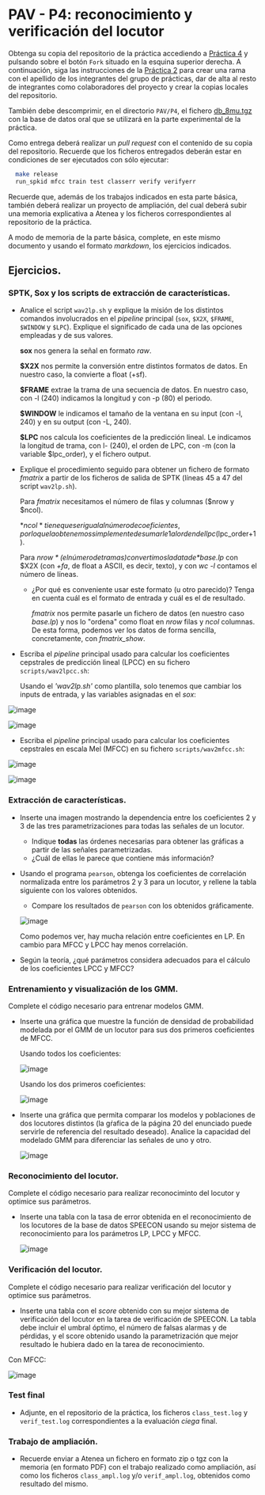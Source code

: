 PAV - P4: reconocimiento y verificación del locutor
===================================================

Obtenga su copia del repositorio de la práctica accediendo a [Práctica 4](https://github.com/albino-pav/P4)
y pulsando sobre el botón `Fork` situado en la esquina superior derecha. A continuación, siga las
instrucciones de la [Práctica 2](https://github.com/albino-pav/P2) para crear una rama con el apellido de
los integrantes del grupo de prácticas, dar de alta al resto de integrantes como colaboradores del proyecto
y crear la copias locales del repositorio.

También debe descomprimir, en el directorio `PAV/P4`, el fichero [db_8mu.tgz](https://atenea.upc.edu/pluginfile.php/3145524/mod_assign/introattachment/0/spk_8mu.tgz?forcedownload=1)
con la base de datos oral que se utilizará en la parte experimental de la práctica.

Como entrega deberá realizar un *pull request* con el contenido de su copia del repositorio. Recuerde
que los ficheros entregados deberán estar en condiciones de ser ejecutados con sólo ejecutar:

~~~~~~~~~~~~~~~~~~~~~~~~~~~~~~~~~~~~~~~~~~~~~~~~~~~~~.sh
  make release
  run_spkid mfcc train test classerr verify verifyerr
~~~~~~~~~~~~~~~~~~~~~~~~~~~~~~~~~~~~~~~~~~~~~~~~~~~~~

Recuerde que, además de los trabajos indicados en esta parte básica, también deberá realizar un proyecto
de ampliación, del cual deberá subir una memoria explicativa a Atenea y los ficheros correspondientes al
repositorio de la práctica.

A modo de memoria de la parte básica, complete, en este mismo documento y usando el formato *markdown*, los
ejercicios indicados.

## Ejercicios.

### SPTK, Sox y los scripts de extracción de características.

- Analice el script `wav2lp.sh` y explique la misión de los distintos comandos involucrados en el *pipeline*
  principal (`sox`, `$X2X`, `$FRAME`, `$WINDOW` y `$LPC`). Explique el significado de cada una de las 
  opciones empleadas y de sus valores.
  
  **sox** nos genera la señal en formato *raw*.
  
  **$X2X** nos permite la conversión entre distintos formatos de datos. En nuestro caso, la convierte a float (+sf).
  
  **$FRAME** extrae la trama de una secuencia de datos. En nuestro caso, con -l (240) indicamos la longitud y con -p (80) el periodo.
  
  **$WINDOW** le indicamos el tamaño de la ventana en su input (con -l, 240) y en su output (con -L, 240).
  
  **$LPC** nos calcula los coeficientes de la predicción lineal. Le indicamos la longitud de trama, con l- (240), el orden de LPC, con -m (con la variable $lpc_order), y el fichero output.

- Explique el procedimiento seguido para obtener un fichero de formato *fmatrix* a partir de los ficheros de
  salida de SPTK (líneas 45 a 47 del script `wav2lp.sh`).
  
  Para *fmatrix* necesitamos el número de filas y columnas ($nrow y $ncol). 
  
  *$ncol* tiene que ser igual al número de coeficientes, por lo que la obtenemos simplemente de sumarle 1 al orden del lpc ($lpc_order+1).
  
  Para *$nrow* (el número de tramas) convertimos la data de *$base.lp* con $X2X (con *+fa*, de float a ASCII, es decir, texto), y con *wc -l* contamos el número de líneas. 

  * ¿Por qué es conveniente usar este formato (u otro parecido)? Tenga en cuenta cuál es el formato de
    entrada y cuál es el de resultado.
    
    *fmatrix* nos permite pasarle un fichero de datos (en nuestro caso *base.lp*) y nos lo "ordena" como float en *nrow* filas y *ncol* columnas. De esta forma, podemos ver los datos de forma sencilla, concretamente, con *fmatrix_show*.

- Escriba el *pipeline* principal usado para calcular los coeficientes cepstrales de predicción lineal
  (LPCC) en su fichero <code>scripts/wav2lpcc.sh</code>:
  
  Usando el *'wav2lp.sh'* como plantilla, solo tenemos que cambiar los inputs de entrada, y las variables asignadas en el *sox*:
  
![image](https://user-images.githubusercontent.com/80445439/120103766-8d2d4c80-c151-11eb-99e6-657bf6ccd660.png)

![image](https://user-images.githubusercontent.com/80445439/120103775-99b1a500-c151-11eb-9a9b-b6f81c034202.png)

- Escriba el *pipeline* principal usado para calcular los coeficientes cepstrales en escala Mel (MFCC) en su
  fichero <code>scripts/wav2mfcc.sh</code>:

![image](https://user-images.githubusercontent.com/80445439/120103811-bcdc5480-c151-11eb-9ed4-be67cb77e45f.png)

![image](https://user-images.githubusercontent.com/80445439/120103821-c2d23580-c151-11eb-883b-c440f9ed0da0.png)

### Extracción de características.

- Inserte una imagen mostrando la dependencia entre los coeficientes 2 y 3 de las tres parametrizaciones
  para todas las señales de un locutor.
  
  + Indique **todas** las órdenes necesarias para obtener las gráficas a partir de las señales 
    parametrizadas.
  + ¿Cuál de ellas le parece que contiene más información?

- Usando el programa <code>pearson</code>, obtenga los coeficientes de correlación normalizada entre los
  parámetros 2 y 3 para un locutor, y rellene la tabla siguiente con los valores obtenidos.
  
  + Compare los resultados de <code>pearson</code> con los obtenidos gráficamente.

  ![image](https://user-images.githubusercontent.com/80445439/120117276-aa334100-c18c-11eb-92ac-7a242e80bd9e.png)

  Como podemos ver, hay mucha relación entre coeficientes en LP. En cambio para MFCC y LPCC hay menos correlación.
  
- Según la teoría, ¿qué parámetros considera adecuados para el cálculo de los coeficientes LPCC y MFCC?

### Entrenamiento y visualización de los GMM.

Complete el código necesario para entrenar modelos GMM.

- Inserte una gráfica que muestre la función de densidad de probabilidad modelada por el GMM de un locutor
  para sus dos primeros coeficientes de MFCC.
  
  Usando todos los coeficientes: 
  
  ![image](https://user-images.githubusercontent.com/80445439/120115345-92a38a80-c183-11eb-8e92-3bf5740132aa.png)

  Usando los dos primeros coeficientes:
  
  ![image](https://user-images.githubusercontent.com/80445439/120115390-b9fa5780-c183-11eb-8452-383207c26cbc.png)

  
- Inserte una gráfica que permita comparar los modelos y poblaciones de dos locutores distintos (la gŕafica
  de la página 20 del enunciado puede servirle de referencia del resultado deseado). Analice la capacidad
  del modelado GMM para diferenciar las señales de uno y otro.
  
  ![image](https://user-images.githubusercontent.com/80445439/120116085-b4ead780-c186-11eb-94e7-50181e23fac3.png)


### Reconocimiento del locutor.

Complete el código necesario para realizar reconociminto del locutor y optimice sus parámetros.

- Inserte una tabla con la tasa de error obtenida en el reconocimiento de los locutores de la base de datos
  SPEECON usando su mejor sistema de reconocimiento para los parámetros LP, LPCC y MFCC.
  
  ![image](https://user-images.githubusercontent.com/80445439/120115049-43a92580-c182-11eb-858a-85e6e27a1543.png)


### Verificación del locutor.

Complete el código necesario para realizar verificación del locutor y optimice sus parámetros.

- Inserte una tabla con el *score* obtenido con su mejor sistema de verificación del locutor en la tarea
  de verificación de SPEECON. La tabla debe incluir el umbral óptimo, el número de falsas alarmas y de
  pérdidas, y el score obtenido usando la parametrización que mejor resultado le hubiera dado en la tarea
  de reconocimiento.
 
 Con MFCC:
 
![image](https://user-images.githubusercontent.com/80445439/120115607-b3201480-c184-11eb-8aab-5eaf894e56fe.png)

 
### Test final

- Adjunte, en el repositorio de la práctica, los ficheros `class_test.log` y `verif_test.log` 
  correspondientes a la evaluación *ciega* final.

### Trabajo de ampliación.

- Recuerde enviar a Atenea un fichero en formato zip o tgz con la memoria (en formato PDF) con el trabajo 
  realizado como ampliación, así como los ficheros `class_ampl.log` y/o `verif_ampl.log`, obtenidos como 
  resultado del mismo.

